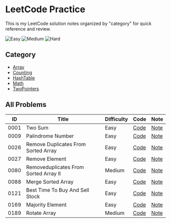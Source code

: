 # LeetCode Practice

This is my LeetCode solution notes organized by "category" for quick reference and review.


![Easy](https://img.shields.io/badge/Easy-7-44cc11)
![Medium](https://img.shields.io/badge/Medium-2-ffa500)
![Hard](https://img.shields.io/badge/Hard-0-d73a4a)


## Category

- [Array](./Array/README.md)
- [Counting](./Counting/README.md)
- [HashTable](./HashTable/README.md)
- [Math](./Math/README.md)
- [TwoPointers](./TwoPointers/README.md)

## All Problems

| ID | Title | Difficulty | Code | Note |
|----|-------|------------|------|------|
| 0001 | Two Sum | Easy | [Code](HashTable/0001-two-sum/solution.js) | [Note](HashTable/0001-two-sum/README.md) |
| 0009 | Palindrome Number | Easy | [Code](Math/0009-palindrome-number/solution.js) | [Note](Math/0009-palindrome-number/README.md) |
| 0026 | Remove Duplicates From Sorted Array | Easy | [Code](TwoPointers/0026-remove-duplicates-from-sorted-array/solution.js) | [Note](TwoPointers/0026-remove-duplicates-from-sorted-array/README.md) |
| 0027 | Remove Element | Easy | [Code](TwoPointers/0027-remove-element/solution.js) | [Note](TwoPointers/0027-remove-element/README.md) |
| 0080 | Removeduplicates From Sorted Array II | Medium | [Code](TwoPointers/0080-removeduplicates-from-sorted-array-II/solution.js) | [Note](TwoPointers/0080-removeduplicates-from-sorted-array-II/README.md) |
| 0088 | Merge Sorted Array | Easy | [Code](TwoPointers/0088-merge-sorted-array/solution.js) | [Note](TwoPointers/0088-merge-sorted-array/README.md) |
| 0121 | Best Time To Buy And Sell Stock | Easy | [Code](Array/0121-best-time-to-buy-and-sell-stock/solution.js) | [Note](Array/0121-best-time-to-buy-and-sell-stock/README.md) |
| 0169 | Majority Element | Easy | [Code](Counting/0169-majority-element/solution.js) | [Note](Counting/0169-majority-element/README.md) |
| 0189 | Rotate Array | Medium | [Code](TwoPointers/0189-rotate-array/solution.js) | [Note](TwoPointers/0189-rotate-array/README.md) |
